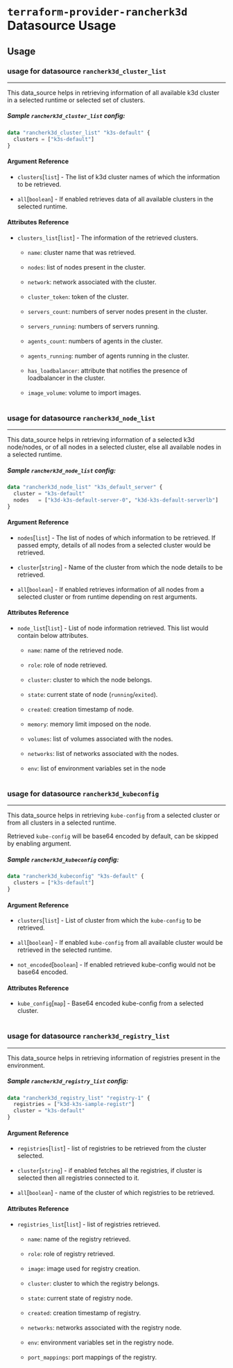 # `terraform-provider-rancherk3d` Datasource Usage
## Usage
### usage for datasource `rancherk3d_cluster_list`
___

This data_source helps in retrieving information of all available k3d cluster in a selected runtime or selected set of clusters.
##### Sample `rancherk3d_cluster_list` config:

```terraform
data "rancherk3d_cluster_list" "k3s-default" {
  clusters = ["k3s-default"]
}
```
#### Argument Reference
* `clusters`[`list`] - The list of k3d cluster names of which the information to be retrieved.<br><br>
* `all`[`boolean`] - If enabled retrieves data of all available clusters in the selected runtime.
#### Attributes Reference
* `clusters_list`[`list`] - The information of the retrieved clusters.<br><br>
    * `name`: cluster name that was retrieved.<br><br>
    * `nodes`: list of nodes present in the cluster.<br><br>
    * `network`: network associated with the cluster.<br><br>
    * `cluster_token`: token of the cluster.<br><br>
    * `servers_count`: numbers of server nodes present in the cluster.<br><br>
    * `servers_running`: numbers of servers running.<br><br>
    * `agents_count`: numbers of agents in the cluster.<br><br>
    * `agents_running`: number of agents running in the cluster.<br><br>
    * `has_loadbalancer`: attribute that notifies the presence of loadbalancer in the cluster.<br><br>
    * `image_volume`: volume to import images.<br><br>

### usage for datasource `rancherk3d_node_list`
___
This data_source helps in retrieving information of a selected k3d node/nodes, or of all nodes in a selected cluster, else all available nodes in a selected runtime.
##### Sample `rancherk3d_node_list` config:

```terraform
data "rancherk3d_node_list" "k3s_default_server" {
  cluster = "k3s-default"
  nodes   = ["k3d-k3s-default-server-0", "k3d-k3s-default-serverlb"]
}
```
#### Argument Reference
* `nodes`[`list`] - The list of nodes of which information to be retrieved. If passed empty, details of all nodes from a selected cluster would be retrieved. <br><br>
* `cluster`[`string`] - Name of the cluster from which the node details to be retrieved.<br><br>
* `all`[`boolean`] - If enabled retrieves information of all nodes from a selected cluster or from runtime depending on rest arguments.
#### Attributes Reference
* `node_list`[`list`] - List of node information retrieved. This list would contain below attributes.<br><br>
    * `name`: name of the retrieved node.<br><br>
    * `role`: role of node retrieved.<br><br>
    * `cluster`: cluster to which the node belongs.<br><br>
    * `state`: current state of node (`running`/`exited`).<br><br>
    * `created`: creation timestamp of node.<br><br>
    * `memory`: memory limit imposed on the node.<br><br>
    * `volumes`: list of volumes associated with the nodes.<br><br>
    * `networks`: list of networks associated with the nodes.<br><br>
    * `env`: list of environment variables set in the node<br><br>

### usage for datasource `rancherk3d_kubeconfig`
___
This data_source helps in retrieving `kube-config` from a selected cluster or from all clusters in a selected runtime.

Retrieved `kube-config` will be base64 encoded by default, can be skipped by enabling argument.
##### Sample `rancherk3d_kubeconfig` config:
```terraform
data "rancherk3d_kubeconfig" "k3s-default" {
  clusters = ["k3s-default"]
}
```
#### Argument Reference
* `clusters`[`list`] - List of cluster from which the `kube-config` to be retrieved.<br><br>
* `all`[`boolean`] - If enabled `kube-config` from all available cluster would be retrieved in the selected runtime.<br><br>
* `not_encoded`[`boolean`] - If enabled retrieved kube-config would not be base64 encoded.    
#### Attributes Reference
* `kube_config`[`map`] - Base64 encoded kube-config from a selected cluster.<br><br>

### usage for datasource `rancherk3d_registry_list`
___
This data_source helps in retrieving information of registries present in the environment.
##### Sample `rancherk3d_registry_list` config:
```terraform
data "rancherk3d_registry_list" "registry-1" {
  registries = ["k3d-k3s-sample-registr"]
  cluster = "k3s-default"
}
```
#### Argument Reference
* `registries`[`list`] - list of registries to be retrieved from the cluster selected.<br><br>
* `cluster`[`string`] - if enabled fetches all the registries, if cluster is selected then all registries connected to it.<br><br>
* `all`[`boolean`] - name of the cluster of which registries to be retrieved.
#### Attributes Reference
* `registries_list`[`list`] - list of registries retrieved.<br><br>
    * `name`: name of the registry retrieved.<br><br>
    * `role`: role of registry retrieved.<br><br>
    * `image`: image used for registry creation.<br><br>
    * `cluster`: cluster to which the registry belongs.<br><br>
    * `state`: current state of registry node.<br><br>
    * `created`: creation timestamp of registry.<br><br>
    * `networks`: networks associated with the registry node.<br><br>
    * `env`: environment variables set in the registry node.<br><br>
    * `port_mappings`: port mappings of the registry.<br><br>